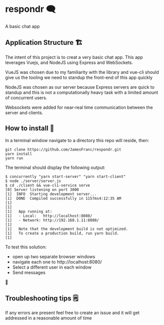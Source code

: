 # respondr  🗨️
A basic chat app

## Application Structure  🏗️
The intent of this project is to creat a very basic chat app. This app leverages Vuejs, and NodeJS using Express and WebSockets.

VueJS was chosen due to my familiarity with the library and vue-cli should give us the tooling we need to standup the front-end of this app quickly

NodeJS was chosen as our server because Express servers are quick to standup and this is not a computationally heavy task with a limited amount of concurrent users.

Websockets were added for near-real time communication between the server and clients. 

## How to install  💾
In a terminal window navigate to a directory this repo will reside, then:
```
git clone https://github.com/JamesFranc/respondr.git
yarn install
yarn run
```

The terminal should display the following output:
```
$ concurrently "yarn start-server" "yarn start-client"
$ node ./server/server.js
$ cd ./client && vue-cli-service serve
[0] Server listening on port 3000
[1]  INFO  Starting development server...
[1]  DONE  Compiled successfully in 1157ms4:12:35 AM
[1]
[1]
[1]   App running at:
[1]   - Local:   http://localhost:8080/
[1]   - Network: http://192.168.1.11:8080/
[1]
[1]   Note that the development build is not optimized.
[1]   To create a production build, run yarn build.
[1]
```

To test this solution:
- open up two separate browser windows 
- navigate each one to http://localhost:8080/
- Select a different user in each window
- Send messages
 
🎉


## Troubleshooting tips  🗒️

If any errors are present feel free to create an issue and it will get addressed in a reasonable amount of time


